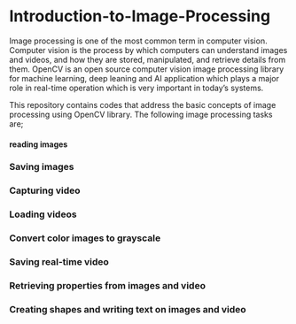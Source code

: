 # Introduction-to-Image-Processing
Image processing is one of the most common term in computer vision. Computer vision is the process by which computers can understand images and videos, and  how they are stored, manipulated, and retrieve details from them. OpenCV is an open source computer vision  image processing library for machine learning, deep leaning and AI application which plays a major role in real-time operation which is very important in today’s systems.

This repository contains codes that address the basic concepts of image processing using OpenCV library. The following image processing tasks are;

#### reading images
### Saving images
### Capturing video
### Loading videos
### Convert color images to grayscale
### Saving real-time video
### Retrieving properties from images and video
### Creating shapes and writing text on images and video


